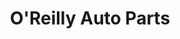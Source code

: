 ---
title: "O'Reilly Auto Parts"
url: /glendale/oreilly-auto-parts-west-thunderbird-road/
shop: car parts
---